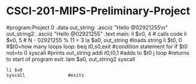 # CSCI-201-MIPS-Preliminary-Project
#program:Project 0
    .data
    out_string:            .asciiz "Hello @02921255\n"
    out_string2:           .asciiz "Hello @02921255"
    .text 
main:
    li $v0, 4              # calls code 
    li $v0, 5              # N - 02921255 % 11 = 3
    la $a0, out_string     #loads string
    li $t0, 0              #$t0=how many loops
loop:
    beq $t0,$s0,exit       #condition statement for if $t0 not=to 0
    syscall                #prints out_string
    addi $t0,$t0,1         #adds to $t0
    j loop                 #returns to start of program
exit:
    lam $a0, out_string2
    syscall

    li $v0
    syscall                #exits 
